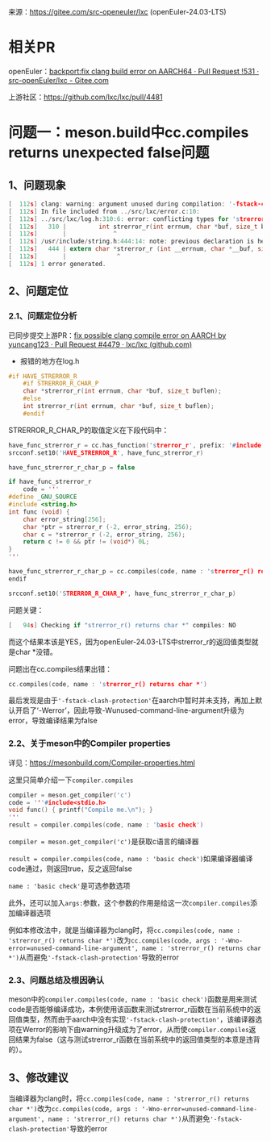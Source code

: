 来源：https://gitee.com/src-openeuler/lxc (openEuler-24.03-LTS)

# 相关PR

openEuler：[backport:fix clang build error on AARCH64 · Pull Request !531 · src-openEuler/lxc - Gitee.com](https://gitee.com/src-openeuler/lxc/pulls/531)

上游社区：https://github.com/lxc/lxc/pull/4481

# 问题一：meson.build中cc.compiles returns unexpected false问题

## 1、问题现象

```c
[  112s] clang: warning: argument unused during compilation: '-fstack-clash-protection' [-Wunused-command-line-argument]
[  112s] In file included from ../src/lxc/error.c:10:
[  112s] ../src/lxc/log.h:310:6: error: conflicting types for 'strerror_r'
[  112s]   310 |         int strerror_r(int errnum, char *buf, size_t buflen);
[  112s]       |             ^
[  112s] /usr/include/string.h:444:14: note: previous declaration is here
[  112s]   444 | extern char *strerror_r (int __errnum, char *__buf, size_t __buflen)
[  112s]       |              ^
[  112s] 1 error generated.
```

## 2、问题定位

### 2.1、问题定位分析

已同步提交上游PR：[fix possible clang compile error on AARCH by yuncang123 · Pull Request #4479 · lxc/lxc (github.com)](https://github.com/lxc/lxc/pull/4479)

* 报错的地方在log.h

```c
#if HAVE_STRERROR_R
	#if STRERROR_R_CHAR_P
	char *strerror_r(int errnum, char *buf, size_t buflen);
	#else
	int strerror_r(int errnum, char *buf, size_t buflen);
	#endif
```

STRERROR_R_CHAR_P的取值定义在下段代码中：

```c
have_func_strerror_r = cc.has_function('strerror_r', prefix: '#include <string.h>', args: '-D_GNU_SOURCE')
srcconf.set10('HAVE_STRERROR_R', have_func_strerror_r)

have_func_strerror_r_char_p = false

if have_func_strerror_r
    code = '''
#define _GNU_SOURCE
#include <string.h>
int func (void) {
    char error_string[256];
    char *ptr = strerror_r (-2, error_string, 256);
    char c = *strerror_r (-2, error_string, 256);
    return c != 0 && ptr != (void*) 0L;
}
'''

have_func_strerror_r_char_p = cc.compiles(code, name : 'strerror_r() returns char *')
endif

srcconf.set10('STRERROR_R_CHAR_P', have_func_strerror_r_char_p)
```

问题关键：

```c
[   94s] Checking if "strerror_r() returns char *" compiles: NO 
```


而这个结果本该是YES，因为openEuler-24.03-LTS中strerror_r的返回值类型就是char *没错。

问题出在cc.compiles结果出错：

```c
cc.compiles(code, name : 'strerror_r() returns char *')
```

最后发现是由于`'-fstack-clash-protection'`在aarch中暂时并未支持，再加上默认开启了‘-Werror’，因此导致-Wunused-command-line-argument升级为error，导致编译结果为false

### 2.2、关于meson中的Compiler properties

详见：https://mesonbuild.com/Compiler-properties.html

这里只简单介绍一下`compiler.compiles`

```c
compiler = meson.get_compiler('c')
code = '''#include<stdio.h>
void func() { printf("Compile me.\n"); }
'''
result = compiler.compiles(code, name : 'basic check')
```

`compiler = meson.get_compiler('c')`是获取c语言的编译器

`result = compiler.compiles(code, name : 'basic check')`如果编译器编译code通过，则返回true，反之返回false

`name : 'basic check'`是可选参数选项

此外，还可以加入`args:`参数，这个参数的作用是给这一次`compiler.compiles`添加编译器选项

例如本修改法中，就是当编译器为clang时，将`cc.compiles(code, name : 'strerror_r() returns char *')`改为`cc.compiles(code, args : '-Wno-error=unused-command-line-argument', name : 'strerror_r() returns char *')`从而避免`'-fstack-clash-protection'`导致的error

### 2.3、问题总结及根因确认

meson中的`compiler.compiles(code, name : 'basic check')`函数是用来测试code是否能够编译成功，本例使用该函数来测试strerror_r函数在当前系统中的返回值类型，然而由于aarch中没有实现`'-fstack-clash-protection'`，该编译器选项在Werror的影响下由warning升级成为了error，从而使`compiler.compiles`返回结果为false（这与测试strerror_r函数在当前系统中的返回值类型的本意是违背的）。

## 3、修改建议

当编译器为clang时，将`cc.compiles(code, name : 'strerror_r() returns char *')`改为`cc.compiles(code, args : '-Wno-error=unused-command-line-argument', name : 'strerror_r() returns char *')`从而避免`'-fstack-clash-protection'`导致的error
